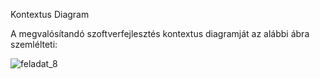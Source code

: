 Kontextus Diagram

A megvalósítandó szoftverfejlesztés kontextus diagramját az alábbi ábra szemlélteti:

![feladat_8](https://user-images.githubusercontent.com/102946769/205504066-2c39faff-fefe-42c5-9e7f-e19694dfd26a.png)
